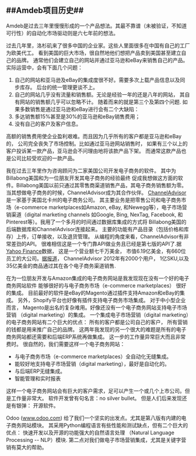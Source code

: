 ##Amdeb项目历史##
--------------

Amdeb是过去三年里慢慢形成的一个产品想法。其最不靠谱（未被验证，不知道可行性）的自动化市场驱动则是六七年前的想法。

过去几年里，洛杉矶来了很多中国的企业家。这些人里面很多在中国有自己的工厂为欧美代工。
看到美国的巨大市场，很自然地他们想把产品卖到美国甚至建立自己的品牌。
通常他们会建立自己的网站并通过亚马逊和eBay来销售自己的产品。实际运营中，会有下面几个问题：

1. 自己的网站和亚马逊及eBay的集成度很不好。需要多次上载产品信息以及同步库存。
后台的统一管理更谈不上。
2. 自己的网站几乎没有流量和销售额。无论是经验一年的还是八年的网站，
其自有网站的销售额几乎可以忽略不计。
随着而来的就是第三个及第四个问题. 如果多数销售是通过亚马逊和eBay进行会有二个大缺陷：
3. 多达销售额15%甚至是30%的亚马逊和eBay销售费用；
4. 没有自己的客户及客户信息。

高额的销售费用使企业盈利艰难。而且因为几乎所有的客户都是亚马逊和eBay的，
公司完全丧失了市场控制。比如通过亚马逊网站销售时，
如果有三个以上的客户投诉某一款产品，亚马逊会不问理由地将该款产品下架。
而通常这款产品也是公司比较受欢迎的一款产品。

我在过去三年里作为咨询顾问为二家美国公司开发电子商务的软件。
其中为Billabong美国和为一位朋友开发其电子商务的经验最终
促成我想做这方面的软件。Billabong美国以前只通过其零售商渠道销售产品，其电子商务销售额为零。
当其想做电子商务的时候，ChannelAdvisor成为其合作伙伴。
[ChannelAdvisor][1]是一家基于美国北卡州的电子商务公司。
其主要业务是把零售公司和电子商务市场（e-commerce marketplaces如Amazon, eBay, 
和Newegg等），电子市场营销渠道（digital marketing channels 如Google, Bing, 
NexTag, Facebook, 和Pinterest等）。我用了一个多月的时间通过数据库集成的方式将
Billabong美国的后端数据库和ChannelAdvisor连接起来。
主要的功能有产品目录（包括价格和库存）上传，订单接收，以及退货管理。
从编程的角度来看，ChannelAdvisor有非常差劲的API。
很难相信这是一个专门靠API做业务且已经是第七版的API了.据[Yahoo Finance][2]数据，
这是一个营业额七千万美金，
市值6.19亿美金，有660位员工的大公司。[据报道][3]， ChannelAdvisor 2012年有2000个用户，
1亿SKU,以及35亿美金的商品通过其在各个电子商务渠道销售.

在为一位朋友开发与Amazon集成的电子商务网站是我发现现在没有一个好的电子商务网站软件
能够很好的与电子商务市场（e-commerce marketplaces） 很好的集成。
目前最好的软件是eBay的Magento通过插件支持Amazon和eBay的集成。
另外，Shopify平台也好像有插件支持电子商务市场集成。 对于中小型企业而言，
Magento是出名的复杂难用。好像还没有一个电子商务网站支持电子市场营销
（digital marketing）的集成。
一个集成电子市场营销（digital marketing）的电子商务网站有二个巨大的优点：
所有的客户都是公司自己的客户， 所有营销的钱都是用来推广自己的品牌。 
这两年我发现的另一个很大的难题是所有的电子商务网站都还需要和后端ERP系统再做集成。
这一步的工作量异常巨大而且非常费时。
很自然的，我们需要这样一个电子商务网站：

* 与电子商务市场（e-commerce marketplaces）全自动化无缝集成。
* 能较好地支持电子市场营销（digital marketing），最好是自动化的。
* 与后端ERP无缝集成。
* 智能管理和实时报表

这样一个电子商务网站会有巨大的客户需求，足可以产生一个或几个上市公司。但是工作量非常大。
软件开发曾有句名言：no silver bullet。 但是人们后来发现还是有银弹： 开源软件。

Odoo (www.odoo.com) 给了我们一个坚实的出发点。尤其是第八版有内建的电子商务网站模块。
其采用Python编程语言有些性能和测试缺点，但有二个巨大的优点： 
快速开发以及开源的功能强大的自然语言处理
（Natural Language Processing -- NLP）模块. 
第二点对我们做电子市场营销集成，尤其是关键字营销有莫大的帮助。

[1]: http://en.wikipedia.org/wiki/ChannelAdvisor

[2]: http://finance.yahoo.com/q/ks?s=ECOM  

[3]: http://www.investide.cn/case/20130524/10294.html 



